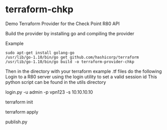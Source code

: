 # terraform-chkp
Demo Terraform Provider for the Check Point R80 API

Build the provider by installing go and compiling the provider

Example
```
sudo apt-get install golang-go
/usr/lib/go-1.10/bin/go get github.com/hashicorp/terraform
/usr/lib/go-1.10/bin/go build -o terraform-provider-chkp
```

Then in the directory with your terraform example .tf files do the following
Login to a R80 server using the login utility to set a valid session id
This python script can be found in the utils directory

login.py -u admin -p vpn123 -s 10.10.10.10

terraform init

terraform apply

publish.py

